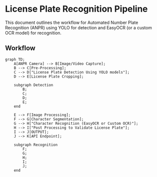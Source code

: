 # License Plate Recognition Pipeline

This document outlines the workflow for Automated Number Plate Recognition (ANPR) using YOLO for detection and EasyOCR (or a custom OCR model) for recognition.

## Workflow

```mermaid
graph TD;
    A[ANPR Camera] --> B[Image/Video Capture];
    B --> C[Pre-Processing];
    C --> D["License Plate Detection Using YOLO models"];
    D --> E[License Plate Cropping];
    
    subgraph Detection
        B;
        C;
        D;
        E;
    end
    
    E --> F[Image Processing];
    F --> G[Character Segmentation];
    G --> H["Character Recognition (EasyOCR or Custom OCR)"];
    H --> I["Post Processing to Validate License Plate"];
    I --> J[OUTPUT];
    J --> K[API Endpoint];
    
    subgraph Recognition
        F;
        G;
        H;
        I;
        J;
    end
```
